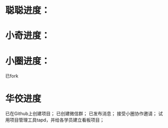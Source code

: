 # 聪聪进度：



# 小奇进度：



# 小圈进度：

已fork


# 华佼进度

已在Github上创建项目；
已创建微信群；
已发布消息；
接受小圈协作邀请；
试用项目管理工具tapd，并给各学员建立看板项目；
